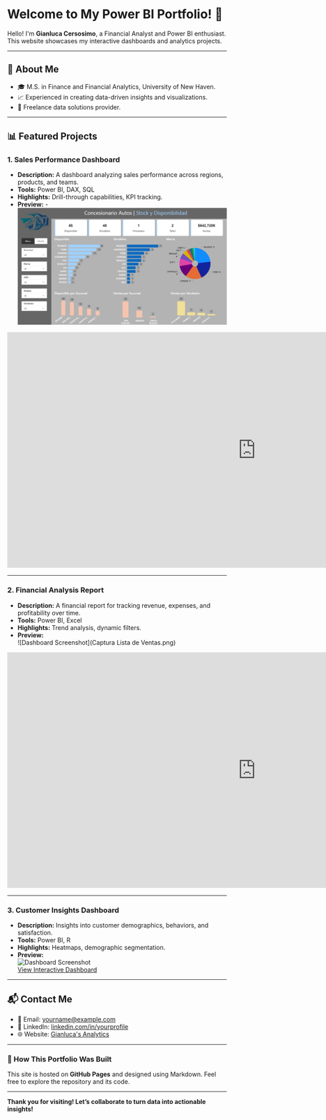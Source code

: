 # Welcome to My Power BI Portfolio! 🎉

Hello! I'm **Gianluca Cersosimo**, a Financial Analyst and Power BI enthusiast. This website showcases my interactive dashboards and analytics projects.

---

## 🌟 About Me
- 🎓 M.S. in Finance and Financial Analytics, University of New Haven.
- 📈 Experienced in creating data-driven insights and visualizations.
- 💼 Freelance data solutions provider.

---

## 📊 Featured Projects

### 1. **Sales Performance Dashboard**
- **Description:** A dashboard analyzing sales performance across regions, products, and teams.
- **Tools:** Power BI, DAX, SQL
- **Highlights:** Drill-through capabilities, KPI tracking.
- **Preview:**
-![Dashboard Screenshot](Captura%20Lista%20de%20Ventas.png) 
<iframe title="Lista de Ventas" width="1140" height="541.25" src="https://app.powerbi.com/reportEmbed?reportId=5db2dac0-3a7a-4628-97f1-07a93d17d0b6&autoAuth=true&ctid=3c71cbab-b5ed-4f3b-ac0d-95509d6c0e93" frameborder="0" allowFullScreen="true"></iframe>


---

### 2. **Financial Analysis Report**
- **Description:** A financial report for tracking revenue, expenses, and profitability over time.
- **Tools:** Power BI, Excel
- **Highlights:** Trend analysis, dynamic filters.
- **Preview:**  
![Dashboard Screenshot](Captura Lista de Ventas.png)  
<iframe title="WUP Budget Report" width="1140" height="541.25" src="https://app.powerbi.com/reportEmbed?reportId=75e2a1f9-a3cf-4c84-ba37-f4895bc85253&autoAuth=true&ctid=3c71cbab-b5ed-4f3b-ac0d-95509d6c0e93" frameborder="0" allowFullScreen="true"></iframe>

---

### 3. **Customer Insights Dashboard**
- **Description:** Insights into customer demographics, behaviors, and satisfaction.
- **Tools:** Power BI, R
- **Highlights:** Heatmaps, demographic segmentation.
- **Preview:**  
![Dashboard Screenshot](https://via.placeholder.com/800x400.png)  
[View Interactive Dashboard](https://app.powerbi.com/yourdashboardlink)

---

## 📬 Contact Me
- 📧 Email: [yourname@example.com](mailto:yourname@example.com)
- 💼 LinkedIn: [linkedin.com/in/yourprofile](https://linkedin.com/in/yourprofile)
- 🌐 Website: [Gianluca's Analytics](https://yourwebsite.com)

---

### 🚀 How This Portfolio Was Built
This site is hosted on **GitHub Pages** and designed using Markdown. Feel free to explore the repository and its code.

---

**Thank you for visiting! Let’s collaborate to turn data into actionable insights!**
